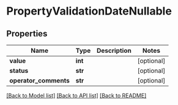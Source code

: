 # PropertyValidationDateNullable

## Properties
Name | Type | Description | Notes
------------ | ------------- | ------------- | -------------
**value** | **int** |  | [optional] 
**status** | **str** |  | [optional] 
**operator_comments** | **str** |  | [optional] 

[[Back to Model list]](../README.md#documentation-for-models) [[Back to API list]](../README.md#documentation-for-api-endpoints) [[Back to README]](../README.md)


